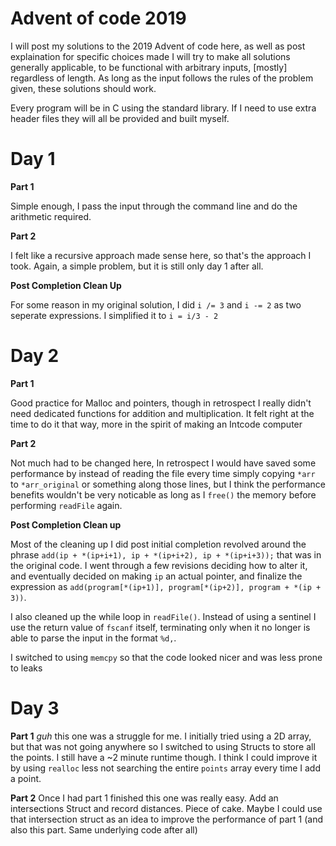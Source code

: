 # Advent of code 2019

I will post my solutions to the 2019 Advent of code here, as well as post explaination for specific choices made
I will try to make all solutions generally applicable, to be functional with arbitrary inputs, [mostly] regardless of length. As long as the input follows the rules of the problem given, these solutions should work.

Every program will be in C using the standard library. If I need to use extra header files they will all be provided and built myself.

# Day 1
__Part 1__

Simple enough, I pass the input through the command line and do the arithmetic required.

__Part 2__

I felt like a recursive approach made sense here, so that's the approach I took. Again, a simple problem, but it is still only day 1 after all.

__Post Completion Clean Up__

For some reason in my original solution, I did `i /= 3` and `i -= 2` as two seperate expressions. I simplified it to `i = i/3 - 2`

# Day 2
__Part 1__

Good practice for Malloc and pointers, though in retrospect I really didn't need dedicated functions for addition and multiplication. It felt right at the time to do it that way, more in the spirit of making an Intcode computer

__Part 2__

Not much had to be changed here, In retrospect I would have saved some performance by instead of reading the file every time simply copying `*arr` to `*arr_original` or something along those lines, but I think the performance benefits wouldn't be very noticable as long as I `free()` the memory before performing `readFile` again. 

__Post Completion Clean up__

Most of the cleaning up I did post initial completion revolved around the phrase `add(ip + *(ip+i+1), ip + *(ip+i+2), ip + *(ip+i+3));` that was in the original code. I went through a few revisions deciding how to alter it, and eventually decided on making `ip` an actual pointer, and finalize the expression as `add(program[*(ip+1)], program[*(ip+2)], program + *(ip + 3))`.

I also cleaned up the while loop in `readFile()`. Instead of using a sentinel I use the return value of `fscanf` itself, terminating only when it no longer is able to parse the input in the format `%d,`. 

I switched to using `memcpy` so that the code looked nicer and was less prone to leaks

# Day 3
__Part 1__
*guh* this one was a struggle for me. I initially tried using a 2D array, but that was not going anywhere so I switched to using Structs to store all the points. I still have a ~2 minute runtime though. I think I could improve it by using `realloc` less not searching the entire `points` array every time I add a point.


__Part 2__
Once I had part 1 finished this one was really easy. Add an intersections Struct and record distances. Piece of cake. Maybe I could use that intersection struct as an idea to improve the performance of part 1 (and also this part. Same underlying code after all)
